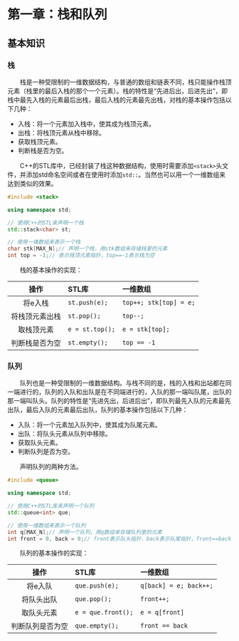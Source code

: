 # 第一章：栈和队列

## 基本知识

### 栈
&emsp;&emsp;栈是一种受限制的一维数据结构，与普通的数组和链表不同，栈只能操作栈顶元素（栈里的最后入栈的那个一个元素）。栈的特性是“先进后出，后进先出”，即栈中最先入栈的元素最后出栈，最后入栈的元素最先出栈，对栈的基本操作包括以下几种：
* 入栈：将一个元素加入栈中，使其成为栈顶元素。
* 出栈：将栈顶元素从栈中移除。
* 获取栈顶元素。
* 判断栈是否为空。

&emsp;&emsp;C++的STL库中，已经封装了栈这种数据结构，使用时需要添加`<stack>`头文件，并添加std命名空间或者在使用时添加`std::`。当然也可以用一个一维数组来达到类似的效果。
```cpp
#include <stack>

using namespace std;

// 使用C++的STL来声明一个栈
std::stack<char> st;

// 使用一维数组来表示一个栈
char stk[MAX_N];// 声明一个栈，用stk数组来存储栈里的元素
int top = -1;// 表示栈顶元素指针，top==-1表示栈为空
```
&emsp;&emsp;栈的基本操作的实现：

| 操作 | STL库 | 一维数组 |
|:---:|:---|:---|
| 将e入栈 | `st.push(e);` | `top++; stk[top] = e;` |
| 将栈顶元素出栈 | `st.pop();` | `top--;` |
| 取栈顶元素 | `e = st.top();` | `e = stk[top];` |
| 判断栈是否为空| `st.empty();` | `top == -1` |

### 队列
&emsp;&emsp;队列也是一种受限制的一维数据结构。与栈不同的是，栈的入栈和出站都在同一端进行的，队列的入队和出队是在不同端进行的，入队的那一端叫队尾，出队的那一端叫队头。队列的特性是“先进先出，后进后出”，即队列最先入队的元素最先出队，最后入队的元素最后出队，队列的基本操作包括以下几种：
* 入队：将一个元素加入队列中，使其成为队尾元素。
* 出队：将队头元素从队列中移除。
* 获取队头元素。
* 判断队列是否为空。

&emsp;&emsp;声明队列的两种方法。
```cpp
#include <queue>

using namespace std;

// 使用C++的STL库来声明一个队列
std::queue<int> que;

// 使用一维数组来表示一个队列
int q[MAX_N];// 声明一个队列，用q数组来存储队列里的元素
int front = 0, back = 0;// front表示队头指针，back表示队尾指针，front==back表示队列为空
```
&emsp;&emsp;队列的基本操作的实现：

| 操作 | STL库 | 一维数组 |
|:---:|:---|:---|
| 将e入队 | `que.push(e);` | `q[back] = e; back++;` |
| 将队头出队 | `que.pop();` | `front++;` |
| 取队头元素 | `e = que.front();` | `e = q[front]` |
| 判断队列是否为空| `que.empty();` | `front == back` |

